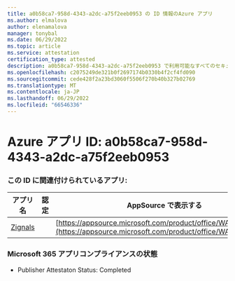 ```yaml
---
title: a0b58ca7-958d-4343-a2dc-a75f2eeb0953 の ID 情報のAzure アプリ
ms.author: elmalova
author: elenamalova
manager: tonybal
ms.date: 06/29/2022
ms.topic: article
ms.service: attestation
certification_type: attested
description: a0b58ca7-958d-4343-a2dc-a75f2eeb0953 で利用可能なすべてのセキュリティとコンプライアンス情報。
ms.openlocfilehash: c2075249de321b0f2697174b0330b4f2cf4fd090
ms.sourcegitcommit: cede428f2a23bd3060f5506f270b40b327b02769
ms.translationtype: MT
ms.contentlocale: ja-JP
ms.lasthandoff: 06/29/2022
ms.locfileid: "66546336"
---
```

# <a name="azure-app-id-a0b58ca7-958d-4343-a2dc-a75f2eeb0953"></a>Azure アプリ ID: a0b58ca7-958d-4343-a2dc-a75f2eeb0953


### <a name="apps-associated-with-this-id"></a>この ID に関連付けられているアプリ:
| **アプリ名** | **認定** | **AppSource で表示する** |
|--------------|---------------|-----------------------|
| [Zignals](../forward/WA200003201.md) |  | [https://appsource.microsoft.com/product/office/WA200003201](https://appsource.microsoft.com/product/office/WA200003201) |

### <a name="microsoft-365-app-compliance-status"></a>Microsoft 365 アプリコンプライアンスの状態
- Publisher Attestaton Status: Completed
